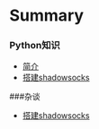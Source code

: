 ﻿# Summary

### Python知识

* [简介](README.md)
* [搭建shadowsocks](./python/buildShadowsocks.md)

###杂谈

* [搭建shadowsocks](./other/搭建shadowsocks.md)